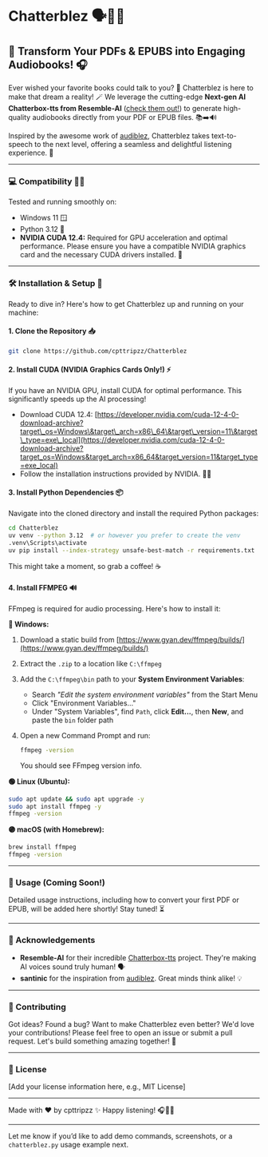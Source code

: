 # Chatterblez 🗣️📖✨

## 🚀 Transform Your PDFs & EPUBS into Engaging Audiobooks! 🎧

Ever wished your favorite books could talk to you? 🤩 Chatterblez is here to make that dream a reality! 🪄 We leverage the cutting-edge **Next-gen AI Chatterbox-tts from Resemble-AI** ([check them out!](https://github.com/resemble-ai/chatterbox)) to generate high-quality audiobooks directly from your PDF or EPUB files. 📚➡️🔊

Inspired by the awesome work of [audiblez](https://github.com/santinic/audiblez), Chatterblez takes text-to-speech to the next level, offering a seamless and delightful listening experience. 💖

---

### 💻 Compatibility 🧑‍💻

Tested and running smoothly on:

* Windows 11 🪟
* Python 3.12 🐍
* **NVIDIA CUDA 12.4:** Required for GPU acceleration and optimal performance. Please ensure you have a compatible NVIDIA graphics card and the necessary CUDA drivers installed. 🚀

---

### 🛠️ Installation & Setup 🚀

Ready to dive in? Here's how to get Chatterblez up and running on your machine:

#### 1. Clone the Repository 📥

```bash
git clone https://github.com/cpttripzz/Chatterblez
```

#### 2. Install CUDA (NVIDIA Graphics Cards Only!) ⚡️

If you have an NVIDIA GPU, install CUDA for optimal performance. This significantly speeds up the AI processing!

* Download CUDA 12.4:
  [https://developer.nvidia.com/cuda-12-4-0-download-archive?target\_os=Windows\&target\_arch=x86\_64\&target\_version=11\&target\_type=exe\_local](https://developer.nvidia.com/cuda-12-4-0-download-archive?target_os=Windows&target_arch=x86_64&target_version=11&target_type=exe_local)
* Follow the installation instructions provided by NVIDIA. 🧑‍💻

#### 3. Install Python Dependencies 📦

Navigate into the cloned directory and install the required Python packages:

```bash
cd Chatterblez
uv venv --python 3.12  # or however you prefer to create the venv
.venv\Scripts\activate
uv pip install --index-strategy unsafe-best-match -r requirements.txt
```

This might take a moment, so grab a coffee! ☕

#### 4. Install FFMPEG 🔊

FFmpeg is required for audio processing. Here's how to install it:

**🔵 Windows:**

1. Download a static build from [https://www.gyan.dev/ffmpeg/builds/](https://www.gyan.dev/ffmpeg/builds/)
2. Extract the `.zip` to a location like `C:\ffmpeg`
3. Add the `C:\ffmpeg\bin` path to your **System Environment Variables**:

   * Search *"Edit the system environment variables"* from the Start Menu
   * Click "Environment Variables..."
   * Under "System Variables", find `Path`, click **Edit...**, then **New**, and paste the `bin` folder path
4. Open a new Command Prompt and run:

   ```bash
   ffmpeg -version
   ```

   You should see FFmpeg version info.

**🟢 Linux (Ubuntu):**

```bash
sudo apt update && sudo apt upgrade -y
sudo apt install ffmpeg -y
ffmpeg -version
```

**🟣 macOS (with Homebrew):**

```bash
brew install ffmpeg
ffmpeg -version
```

---

### 🚀 Usage (Coming Soon!)

Detailed usage instructions, including how to convert your first PDF or EPUB, will be added here shortly! Stay tuned! ⏳

---

### 🙏 Acknowledgements

* **Resemble-AI** for their incredible [Chatterbox-tts](https://github.com/resemble-ai/chatterbox) project. They're making AI voices sound truly human! 🗣️
* **santinic** for the inspiration from [audiblez](https://github.com/santinic/audiblez). Great minds think alike! 💡

---

### 💌 Contributing

Got ideas? Found a bug? Want to make Chatterblez even better? We'd love your contributions! Please feel free to open an issue or submit a pull request. Let's build something amazing together! 🤝

---

### 📜 License

\[Add your license information here, e.g., MIT License]

---

Made with ❤️ by cpttripzz ✨
Happy listening! 🎧📖💖

---

Let me know if you’d like to add demo commands, screenshots, or a `chatterblez.py` usage example next.

